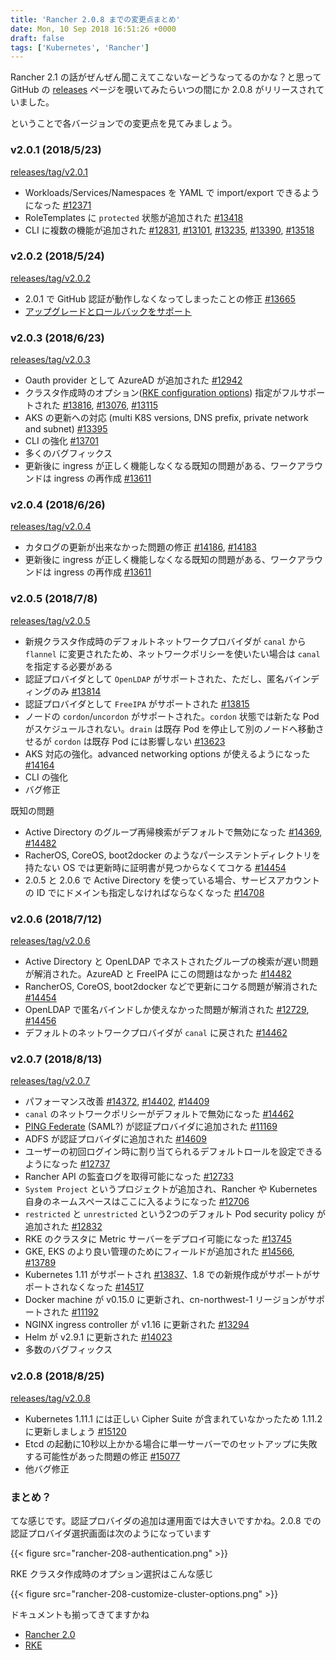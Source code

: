 ```yaml
---
title: 'Rancher 2.0.8 までの変更点まとめ'
date: Mon, 10 Sep 2018 16:51:26 +0000
draft: false
tags: ['Kubernetes', 'Rancher']
---
```


Rancher 2.1 の話がぜんぜん聞こえてこないなーどうなってるのかな？と思って GitHub の [releases](https://github.com/rancher/rancher/releases) ページを覗いてみたらいつの間にか 2.0.8 がリリースされていました。

ということで各バージョンでの変更点を見てみましょう。

### v2.0.1 (2018/5/23)

[releases/tag/v2.0.1](https://github.com/rancher/rancher/releases/tag/v2.0.1)

* Workloads/Services/Namespaces を YAML で import/export できるようになった [#12371](https://github.com/rancher/rancher/issues/12371)
* RoleTemplates に `protected` 状態が追加された [#13418](https://github.com/rancher/rancher/issues/13418)
* CLI に複数の機能が追加された [#12831](https://github.com/rancher/rancher/issues/12831), [#13101](https://github.com/rancher/rancher/issues/13101), [#13235](https://github.com/rancher/rancher/issues/13235), [#13390](https://github.com/rancher/rancher/issues/13390), [#13518](https://github.com/rancher/rancher/issues/13518)

### v2.0.2 (2018/5/24)

[releases/tag/v2.0.2](https://github.com/rancher/rancher/releases/tag/v2.0.2)

* 2.0.1 で GitHub 認証が動作しなくなってしまったことの修正 [#13665](https://github.com/rancher/rancher/issues/13665)
* [アップグレードとロールバックをサポート](https://rancher.com/docs/rancher/v2.x/en/upgrades/)

### v2.0.3 (2018/6/23)

[releases/tag/v2.0.3](https://github.com/rancher/rancher/releases/tag/v2.0.3)

* Oauth provider として AzureAD が追加された [#12942](https://github.com/rancher/rancher/issues/12942)
* クラスタ作成時のオプション([RKE configuration options](http://staging.rancher.com/docs/rke/v0.1.x/en/config-options/)) 指定がフルサポートされた [#13816](https://github.com/rancher/rancher/issues/13816), [#13076](https://github.com/rancher/rancher/issues/13076), [#13115](https://github.com/rancher/rancher/issues/13115)
* AKS の更新への対応 (multi K8S versions, DNS prefix, private network and subnet) [#13395](https://github.com/rancher/rancher/issues/13395)
* CLI の強化 [#13701](https://github.com/rancher/rancher/issues/13701)
* 多くのバグフィックス
* 更新後に ingress が正しく機能しなくなる既知の問題がある、ワークアラウンドは ingress の再作成 [#13611](https://github.com/rancher/rancher/issues/13611)

### v2.0.4 (2018/6/26)

[releases/tag/v2.0.4](https://github.com/rancher/rancher/releases/tag/v2.0.4)

* カタログの更新が出来なかった問題の修正 [#14186](https://github.com/rancher/rancher/issues/14186), [#14183](https://github.com/rancher/rancher/issues/14183)
* 更新後に ingress が正しく機能しなくなる既知の問題がある、ワークアラウンドは ingress の再作成 [#13611](https://github.com/rancher/rancher/issues/13611)

### v2.0.5 (2018/7/8)

[releases/tag/v2.0.5](https://github.com/rancher/rancher/releases/tag/v2.0.5)

* 新規クラスタ作成時のデフォルトネットワークプロバイダが `canal` から `flannel` に変更されたため、ネットワークポリシーを使いたい場合は `canal` を指定する必要がある
* 認証プロバイダとして `OpenLDAP` がサポートされた、ただし、匿名バインディングのみ [#13814](https://github.com/rancher/rancher/issues/13814)
* 認証プロバイダとして `FreeIPA` がサポートされた [#13815](https://github.com/rancher/rancher/issues/13815)
* ノードの `cordon`/`uncordon` がサポートされた。`cordon` 状態では新たな Pod がスケジュールされない。`drain` は既存 Pod を停止して別のノードへ移動させるが `cordon` は既存 Pod には影響しない [#13623](https://github.com/rancher/rancher/issues/13623)
* AKS 対応の強化。advanced networking options が使えるようになった [#14164](https://github.com/rancher/rancher/issues/14164)
* CLI の強化
* バグ修正

既知の問題

* Active Directory のグループ再帰検索がデフォルトで無効になった [#14369](https://github.com/rancher/rancher/issues/14369), [#14482](https://github.com/rancher/rancher/issues/14482)
* RacherOS, CoreOS, boot2docker のようなパーシステントディレクトリを持たない OS では更新時に証明書が見つからなくてコケる [#14454](https://github.com/rancher/rancher/issues/14454)
* 2.0.5 と 2.0.6 で Active Directory を使っている場合、サービスアカウントの ID でにドメインも指定しなければならなくなった [#14708](https://github.com/rancher/rancher/issues/14708)

### v2.0.6 (2018/7/12)

[releases/tag/v2.0.6](https://github.com/rancher/rancher/releases/tag/v2.0.6)

* Active Directory と OpenLDAP でネストされたグループの検索が遅い問題が解消された。AzureAD と FreeIPA にこの問題はなかった [#14482](https://github.com/rancher/rancher/issues/14482)
* RancherOS, CoreOS, boot2docker などで更新にコケる問題が解消された [#14454](https://github.com/rancher/rancher/issues/14454)
* OpenLDAP で匿名バインドしか使えなかった問題が解消された [#12729](https://github.com/rancher/rancher/issues/12729), [#14456](https://github.com/rancher/rancher/issues/14456)
* デフォルトのネットワークプロバイダが `canal` に戻された [#14462](https://github.com/rancher/rancher/issues/14462)

### v2.0.7 (2018/8/13)

[releases/tag/v2.0.7](https://github.com/rancher/rancher/releases/tag/v2.0.7)

* パフォーマンス改善 [#14372](https://github.com/rancher/rancher/issues/14372), [#14402](https://github.com/rancher/rancher/issues/14402), [#14409](https://github.com/rancher/rancher/issues/14409)
* `canal` のネットワークポリシーがデフォルトで無効になった [#14462](https://github.com/rancher/rancher/issues/14462)
* [PING Federate](https://www.pingidentity.com/) (SAML?) が認証プロバイダに追加された [#11169](https://github.com/rancher/rancher/issues/11169)
* ADFS が認証プロバイダに追加された [#14609](https://github.com/rancher/rancher/issues/14609)
* ユーザーの初回ログイン時に割り当てられるデフォルトロールを設定できるようになった [#12737](https://github.com/rancher/rancher/issues/12737)
* Rancher API の監査ログを取得可能になった [#12733](https://github.com/rancher/rancher/issues/12733)
* `System Project` というプロジェクトが追加され、Rancher や Kubernetes 自身のネームスペースはここに入るようになった [#12706](https://github.com/rancher/rancher/issues/12706)
* `restricted` と `unrestricted` という2つのデフォルト Pod security policy が追加された [#12832](https://github.com/rancher/rancher/issues/12832)
* RKE のクラスタに Metric サーバーをデプロイ可能になった [#13745](https://github.com/rancher/rancher/issues/13745)
* GKE, EKS のより良い管理のためにフィールドが追加された [#14566](https://github.com/rancher/rancher/issues/14566), [#13789](https://github.com/rancher/rancher/issues/13789)
* Kubernetes 1.11 がサポートされ [#13837](https://github.com/rancher/rancher/issues/13837)、1.8 での新規作成がサポートがサポートされなくなった [#14517](https://github.com/rancher/rancher/issues/14517)
* Docker machine が v0.15.0 に更新され、cn-northwest-1 リージョンがサポートされた [#11192](https://github.com/rancher/rancher/issues/11192)
* NGINX ingress controller が v1.16 に更新された [#13294](https://github.com/rancher/rancher/issues/13294)
* Helm が v2.9.1 に更新された [#14023](https://github.com/rancher/rancher/issues/14023)
* 多数のバグフィックス

### v2.0.8 (2018/8/25)

[releases/tag/v2.0.8](https://github.com/rancher/rancher/releases/tag/v2.0.8)

* Kubernetes 1.11.1 には正しい Cipher Suite が含まれていなかったため 1.11.2 に更新しましょう [#15120](https://github.com/rancher/rancher/issues/15120)
* Etcd の起動に10秒以上かかる場合に単一サーバーでのセットアップに失敗する可能性があった問題の修正 [#15077](https://github.com/rancher/rancher/issues/15077)
* 他バグ修正

### まとめ？

てな感じです。認証プロバイダの追加は運用面では大きいですかね。2.0.8 での認証プロバイダ選択画面は次のようになっています

{{< figure src="rancher-208-authentication.png" >}}

RKE クラスタ作成時のオプション選択はこんな感じ

{{< figure src="rancher-208-customize-cluster-options.png" >}}

ドキュメントも揃ってきてますかね

* [Rancher 2.0](https://staging.rancher.com/docs/rancher/v2.x/en/)
* [RKE](https://staging.rancher.com/docs/rke/v0.1.x/en/)
